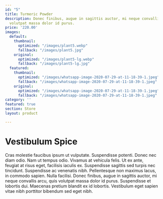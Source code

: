 ```yaml
---
id: "5"
title: Turmeric Powder
description: Donec finibus, augue in sagittis auctor, mi neque convallis arcu, quis
  volutpat massa dolor id purus.
price: '220.00'
images:
  default:
    thumbnail:
      optimized: "/images/plant5.webp"
      fallback: "/images/plant5.jpg"
    original:
      optimized: "/images/plant5-lg.webp"
      fallback: "/images/plant5-lg.jpg"
  featured:
    thumbnail:
      optimized: "/images/whatsapp-image-2020-07-29-at-11-18-39-1.jpeg"
      fallback: "/images/whatsapp-image-2020-07-29-at-11-18-39-1.jpeg"
    original:
      optimized: "/images/whatsapp-image-2020-07-29-at-11-18-39-1.jpeg"
      fallback: "/images/whatsapp-image-2020-07-29-at-11-18-39-1.jpeg"
category: ''
featured: true
section: Store
layout: product

---
```

# Vestibulum Spice

Cras molestie faucibus ipsum ut vulputate. Suspendisse potenti. Donec nec diam odio. Nam ut tempus odio. Vivamus at vehicula felis. Ut ex ante, feugiat at risus eget, facilisis iaculis ex. Suspendisse sagittis sed turpis nec tincidunt. Suspendisse ac venenatis nibh. Pellentesque non maximus lacus, in commodo sapien. Nulla facilisi. Donec finibus, augue in sagittis auctor, mi neque convallis arcu, quis volutpat massa dolor id purus. Suspendisse et lobortis dui. Maecenas pretium blandit ex id lobortis. Vestibulum eget sapien vitae nibh porttitor bibendum sed eget nibh.